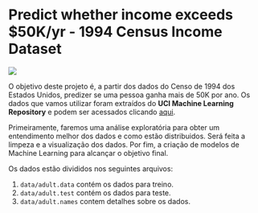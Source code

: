 # Predict whether income exceeds $50K/yr - 1994 Census Income Dataset

<p><img src='https://i1.wp.com/files.agro20.com.br/uploads/2019/11/censo-1.jpg?fit=1024%2C587&ssl=1'/></p>
<p>O objetivo deste projeto é, a partir dos dados do Censo de 1994 dos Estados Unidos, predizer se uma pessoa ganha mais de 50K por ano. Os dados que vamos utilizar foram extraídos do <strong>UCI Machine Learning Repository</strong> e podem ser acessados clicando <a href="https://archive.ics.uci.edu/ml/datasets/Census+Income">aqui</a>.</p>

<p>Primeiramente, faremos uma análise exploratória para obter um entendimento melhor dos dados e como estão distribuidos. Será feita a limpeza e a visualização dos dados. Por fim, a criação de modelos de Machine Learning para alcançar o objetivo final.</p>

<p> Os dados estão divididos nos seguintes arquivos:</p>
<ol>
<li><code>data/adult.data</code> contém os dados para treino.</li>
<li><code>data/adult.test</code> contém os dados para teste.</li>
<li><code>data/adult.names</code> contem detalhes sobre os dados.</li>
</ol>
